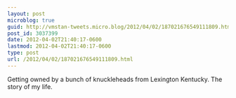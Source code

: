 ```yaml
---
layout: post
microblog: true
guid: http://vmstan-tweets.micro.blog/2012/04/02/187021676549111809.html
post_id: 3037399
date: 2012-04-02T21:40:17-0600
lastmod: 2012-04-02T21:40:17-0600
type: post
url: /2012/04/02/187021676549111809.html
---
```

Getting owned by a bunch of knuckleheads from Lexington Kentucky. The story of my life.
